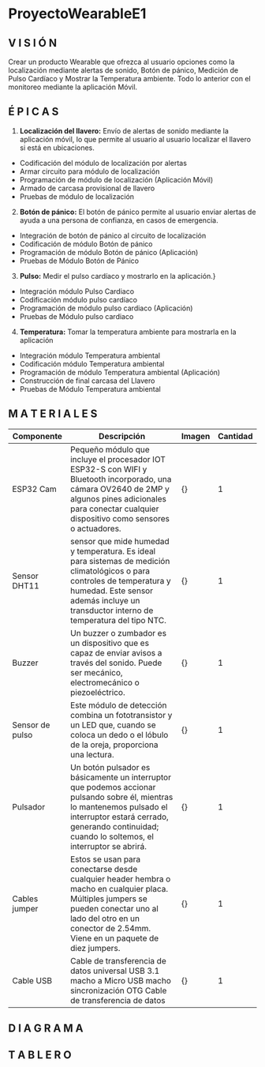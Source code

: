 # ProyectoWearableE1

## V I S I Ó N 
Crear un producto Wearable que ofrezca al usuario opciones como la localización mediante alertas de sonido, Botón de pánico, Medición de Pulso Cardíaco y Mostrar la Temperatura ambiente. Todo lo anterior con el monitoreo mediante la aplicación Móvil.


## É P I C A S

1. **Localización del llavero:** Envío de alertas de sonido mediante la aplicación móvil, lo que permite al usuario al usuario localizar el llavero si está en ubicaciones.
  - Codificación del módulo de localización por alertas
  - Armar circuito para módulo de localización
  - Programación de módulo de localización (Aplicación Móvil)
  - Armado de carcasa provisional de llavero
  - Pruebas de módulo de localización
2. **Botón de pánico:** El botón de pánico permite al usuario enviar alertas de ayuda a una persona de confianza, en casos de emergencia.
  - Integración de botón de pánico al circuito de localización
  - Codificación de módulo Botón de pánico
  - Programación de módulo Botón de pánico (Aplicación)
  - Pruebas de Módulo Botón de Pánico
3. **Pulso:** Medir el pulso cardíaco y mostrarlo en la aplicación.}
  - Integración módulo Pulso Cardiaco
  - Codificación módulo pulso cardíaco
  - Programación de módulo pulso cardiaco (Aplicación)
  - Pruebas de Módulo pulso cardiaco
4. **Temperatura:** Tomar la temperatura ambiente para mostrarla en la aplicación 
  - Integración módulo Temperatura ambiental
  - Codificación módulo Temperatura ambiental
  - Programación de módulo Temperatura ambiental (Aplicación)
  - Construcción de final carcasa del Llavero
  - Pruebas de Módulo Temperatura ambiental


## M A T E R I A L E S 

| Componente | Descripción | Imagen | Cantidad |
| --- | --- | --- | --- |
| ESP32 Cam| Pequeño módulo que incluye el procesador IOT ESP32-S con WIFI y Bluetooth incorporado, una cámara OV2640 de 2MP y algunos pines adicionales para conectar cualquier dispositivo como sensores o actuadores.| {} | 1|
| Sensor DHT11 | sensor que mide humedad y temperatura. Es ideal para sistemas de medición climatológicos o para controles de temperatura y humedad. Este sensor además incluye un transductor interno de temperatura del tipo NTC. | {} | 1|
| Buzzer | Un buzzer o zumbador es un dispositivo que es capaz de enviar avisos a través del sonido. Puede ser mecánico, electromecánico o piezoeléctrico. | {} | 1 |
| Sensor de pulso | Este módulo de detección combina un fototransistor y un LED que, cuando se coloca un dedo o el lóbulo de la oreja, proporciona una lectura. | {} | 1 |
| Pulsador | Un botón pulsador es básicamente un interruptor que podemos accionar pulsando sobre él, mientras lo mantenemos pulsado el interruptor estará cerrado, generando continuidad; cuando lo soltemos, el interruptor se abrirá. | {} | 1 |
| Cables jumper | Estos se usan para conectarse desde cualquier header hembra o macho en cualquier placa. Múltiples jumpers se pueden conectar uno al lado del otro en un conector de 2.54mm. Viene en un paquete de diez jumpers.| {} | 1 | 
| Cable USB | Cable de transferencia de datos universal USB 3.1 macho a Micro USB macho sincronización OTG Cable de transferencia de datos | {} | 1 |

## D I A G R A M A 


## T A B L E R O
